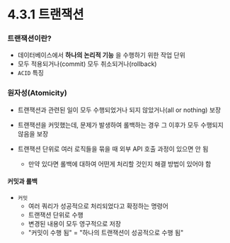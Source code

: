 # 4.3.1 트랜잭션

### 트랜잭션이란?
- 데이터베이스에서 __하나의 논리적 기능__ 을 수행하기 위한 작업 단위
- 모두 적용되거나(commit) 모두 취소되거나(rollback)
- `ACID` 특징

### 원자성(Atomicity)
- 트랜잭션과 관련된 일이 모두 수행되었거나 되지 않았거나(all or nothing) 보장
- 트랜잭션을 커밋했는데, 문제가 발생하여 롤백하는 경우 그 이후가 모두 수행되지 않음을 보장

- 트랜잭션 단위로 여러 로직들을 묶을 때 외부 API 호출 과정이 있으면 안 됨
    - 만약 있다면 롤백에 대하여 어떤게 처리할 것인지 해결 방법이 있어야 함


#### 커밋과 롤백

- `커밋`
    - 여러 쿼리가 성공적으로 처리되었다고 확정하는 명령어
    - 트랜잭션 단위로 수행
    - 변경된 내용이 모두 영구적으로 저장
    - "커밋이 수행 됨" = "하나의 트랜잭션이 성공적으로 수행 됨"



